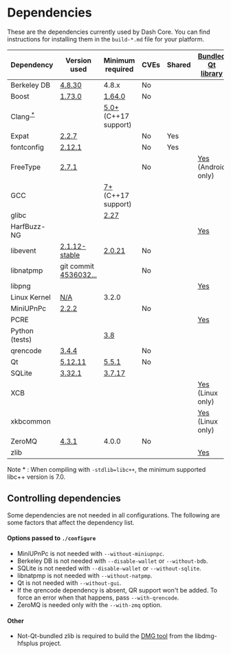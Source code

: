 Dependencies
============

These are the dependencies currently used by Dash Core. You can find instructions for installing them in the `build-*.md` file for your platform.

| Dependency | Version used | Minimum required | CVEs | Shared | [Bundled Qt library](https://doc.qt.io/qt-5/configure-options.html#third-party-libraries) |
| --- | --- | --- | --- | --- | --- |
| Berkeley DB | [4.8.30](https://www.oracle.com/technetwork/database/database-technologies/berkeleydb/downloads/index.html) | 4.8.x | No |  |  |
| Boost | [1.73.0](https://www.boost.org/users/download/) | [1.64.0](https://github.com/bitcoin/bitcoin/pull/22320) | No |  |  |
| Clang<sup>[ \* ](#note1)</sup> |  | [5.0+](https://releases.llvm.org/download.html) (C++17 support) |  |  |  |
| Expat | [2.2.7](https://libexpat.github.io/) |  | No | Yes |  |
| fontconfig | [2.12.1](https://www.freedesktop.org/software/fontconfig/release/) |  | No | Yes |  |
| FreeType | [2.7.1](https://download.savannah.gnu.org/releases/freetype) |  | No |  | [Yes](https://github.com/dashpay/dash/blob/develop/depends/packages/qt.mk) (Android only) |
| GCC |  | [7+](https://gcc.gnu.org/) (C++17 support) |  |  |  |
| glibc | | [2.27](https://www.gnu.org/software/libc/) |  |  |  |  |
| HarfBuzz-NG |  |  |  |  | [Yes](https://github.com/dashpay/dash/blob/develop/depends/packages/qt.mk) |
| libevent | [2.1.12-stable](https://github.com/libevent/libevent/releases) | [2.0.21](https://github.com/bitcoin/bitcoin/pull/18676) | No |  |  |
| libnatpmp | git commit [4536032...](https://github.com/miniupnp/libnatpmp/tree/4536032ae32268a45c073a4d5e91bbab4534773a) |  | No |  |  |
| libpng |  |  |  |  | [Yes](https://github.com/dashpay/dash/blob/develop/depends/packages/qt.mk) |
| Linux Kernel | [N/A](https://www.kernel.org/) | 3.2.0 | | | |
| MiniUPnPc | [2.2.2](https://miniupnp.tuxfamily.org/files) |  | No |  |  |
| PCRE |  |  |  |  | [Yes](https://github.com/dashpay/dash/blob/develop/depends/packages/qt.mk) |
| Python (tests) |  | [3.8](https://www.python.org/downloads) |  |  |  |
| qrencode | [3.4.4](https://fukuchi.org/works/qrencode) |  | No |  |  |
| Qt | [5.12.11](https://download.qt.io/official_releases/qt/) | [5.5.1](https://github.com/bitcoin/bitcoin/issues/13478) | No |  |  |
| SQLite | [3.32.1](https://sqlite.org/download.html) | [3.7.17](https://github.com/bitcoin/bitcoin/pull/19077) |  |  |  |
| XCB |  |  |  |  | [Yes](https://github.com/dashpay/dash/blob/develop/depends/packages/qt.mk) (Linux only) |
| xkbcommon |  |  |  |  | [Yes](https://github.com/dashpay/dash/blob/develop/depends/packages/qt.mk) (Linux only) |
| ZeroMQ | [4.3.1](https://github.com/zeromq/libzmq/releases) | 4.0.0 | No |  |  |
| zlib |  |  |  |  | [Yes](https://github.com/dashpay/dash/blob/develop/depends/packages/qt.mk) |

<a name="note1">Note \*</a> : When compiling with `-stdlib=libc++`, the minimum supported libc++ version is 7.0.

Controlling dependencies
------------------------
Some dependencies are not needed in all configurations. The following are some factors that affect the dependency list.

#### Options passed to `./configure`
* MiniUPnPc is not needed with `--without-miniupnpc`.
* Berkeley DB is not needed with `--disable-wallet` or `--without-bdb`.
* SQLite is not needed with `--disable-wallet` or `--without-sqlite`.
* libnatpmp is not needed with `--without-natpmp`.
* Qt is not needed with `--without-gui`.
* If the qrencode dependency is absent, QR support won't be added. To force an error when that happens, pass `--with-qrencode`.
* ZeroMQ is needed only with the `--with-zmq` option.

#### Other
* Not-Qt-bundled zlib is required to build the [DMG tool](../contrib/macdeploy/README.md#deterministic-macos-dmg-notes) from the libdmg-hfsplus project.
